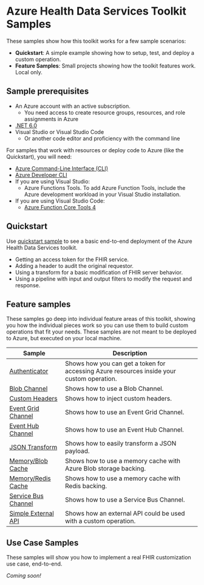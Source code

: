 # Azure Health Data Services Toolkit Samples

These samples show how this toolkit works for a few sample scenarios:

- **Quickstart**: A simple example showing how to setup, test, and deploy a custom operation.
- **Feature Samples**: Small projects showing how the toolkit features work. Local only.

## Sample prerequisites

- An Azure account with an active subscription.
  - You need access to create resource groups, resources, and role assignments in Azure
- [.NET 6.0](https://dotnet.microsoft.com/en-us/download)
- Visual Studio or Visual Studio Code
  - Or another code editor and proficiency with the command line

For samples that work with resources or deploy code to Azure (like the Quickstart), you will need:

- [Azure Command-Line Interface (CLI)](https://docs.microsoft.com/cli/azure/install-azure-cli)
- [Azure Developer CLI](https://docs.microsoft.com/azure/developer/azure-developer-cli/get-started?tabs=bare-metal%2Cwindows&pivots=programming-language-csharp#prerequisites)
- If you are using Visual Studio:
  - Azure Functions Tools. To add Azure Function Tools, include the Azure development workload in your Visual Studio installation.
- If you are using Visual Studio Code:
  - [Azure Function Core Tools 4](https://docs.microsoft.com/azure/azure-functions/functions-run-local?tabs=v4%2Cwindows%2Ccsharp%2Cportal%2Cbash#install-the-azure-functions-core-tools)


## Quickstart

Use [quickstart sample](./Quickstart/) to see a basic end-to-end deployment of the Azure Health Data Services toolkit.

- Getting an access token for the FHIR service.
- Adding a header to audit the original requestor.
- Using a transform for a basic modification of FHIR server behavior.
- Using a pipeline with input and output filters to modify the request and response.

## Feature samples

These samples go deep into individual feature areas of this toolkit, showing you how the individual pieces work so you can use them to build custom operations that fit your needs. These samples are not meant to be deployed to Azure, but executed on your local machine.


| Sample | Description |
| --- | --- |
| [Authenticator](./FeatureSamples/Authenticator/) | Shows how you can get a token for accessing Azure resources inside your custom operation. |
| [Blob Channel](./FeatureSamples/BlobChannel/) | Shows how to use a Blob Channel. |
| [Custom Headers](./FeatureSamples/CustomHeaders/) | Shows how to inject custom headers. |
| [Event Grid Channel](./FeatureSamples/EventGridChannel/) | Shows how to use an Event Grid Channel. |
| [Event Hub Channel](./FeatureSamples/EventHubChannel/) | Shows how to use an Event Hub Channel. |
| [JSON Transform](./FeatureSamples/JsonTransform/) | Shows how to easily transform a JSON payload. |
| [Memory/Blob Cache](./FeatureSamples/MemoryCacheAndBlobProvider/) | Shows how to use a memory cache with Azure Blob storage backing. |
| [Memory/Redis Cache](./FeatureSamples/MemoryCacheAndRedisProvider/) | Shows how to use a memory cache with Redis backing. |
| [Service Bus Channel](./FeatureSamples/ServiceBusChannel/) | Shows how to use a Service Bus Channel. |
| [Simple External API](./FeatureSamples/SimpleExternalApiCustomOperation/) | Shows how an external API could be used with a custom operation. |

## Use Case Samples

These samples will show you how to implement a real FHIR customization use case, end-to-end.

*Coming soon!*
